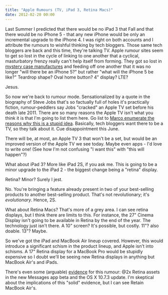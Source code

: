 ```yaml
---
title: "Apple Rumours (TV, iPad 3, Retina Macs)"
date: 2012-02-20 00:00
---
```


<p>Last Summer I predicted that there would be no iPad 3 that Fall and that there would be no iPhone 5 - that any new iPhone would be only an incremental upgrade to the iPhone 4. I was right on both accounts and I attribute the rumours to wishful thinking by tech bloggers. Those same tech bloggers are back and this time, they're talking TV.<!--more-->
Apple rumour sites seem to get so lost in the cycle of linking to one another that a cyclical, masturbatory frenzy really can't help itself from forming. They got so lost in <a href="http://www.geek.com/articles/mobile/iphone-5-case-leaks-show-3g-like-body-20110727/" target="_blank">mystery case manufactures</a> and feeding off one another that it was no longer "will there be an iPhone 5?" but rather "what will the iPhone 5 be like?" Teardrop shape? Oval home button? 4" display? LTE?</p>

<p>Jesus.</p>

<p>So now we're back to rumour mode. Sensationalized by a quote in the biography of Steve Jobs that's so factually full of holes it's practically fiction, rumour-peddlers say Jobs "cracked" an Apple TV set before his death late 2011. There are so many reasons the Apple TV isn't what you think it is that I'm going to list them here. Go list to <a href="http://5by5.tv/buildanalyze/48" target="_blank">Marco enumerate the reasons why this is a stupid idea</a>. Basically, tech bloggers want there to be a TV, so they talk about it. Cue disappointment this June.</p>

<p>There will be, at most, an Apple TV 3 that won't be a set, but would be an improved version of the Apple TV we see today. Maybe even apps - I'd love to write one! (See how I'm not confusing "I want this" with "this will happen"?)</p>

<p>What about iPad 3? More like iPad 2S, if you ask me. This is going to be a minor upgrade to the iPad 2 - the biggest change being a "retina" display.</p>

<p>Retina? Minor? Surely I jest.</p>

<p>No. You're bringing a feature already present in two of your best-selling products to another best-selling product. That's not revolutionary; it's <em>evolutionary</em>. Hence, 2S.</p>

<p>What about Retina Macs? That's more of a grey area. I can see retina displays, but I think there are limits to this. For instance, the 27" Cinema Display isn't going to be available in Retina by the end of the year. The technology just isn't there. A 10" screen? It's possible, but costly. 11"? also doable. 13"? Maybe.</p>

<p>So we've got the iPad and MacBook Air lineup covered. However, this would introduce a significant schism in the product lineup, and Apple isn't into schisms. A 17" Retina display for a MacBook Pro would be stupidly expensive so I doubt we'll be seeing new Retina displays in anything but MacBook Air's and iPads.</p>

<p>There's even some (arguable) <a href="http://dcurt.is/retina" target="_blank">evidence</a> for this rumour: @2x Retina assets in the new Messages app beta and the OS X 10.7.3 update. I'm skeptical about the implications of this "solid" evidence, but I can see Retain MacBook Air's.</p>

<!-- more -->

